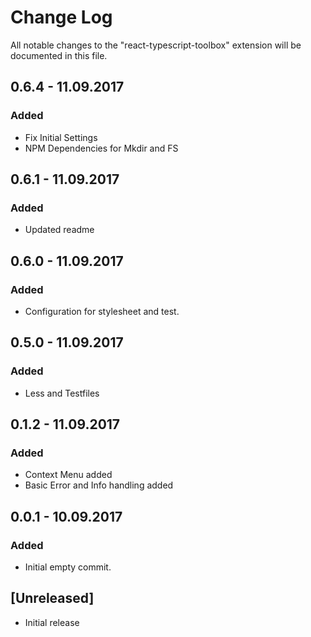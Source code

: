# Change Log
All notable changes to the "react-typescript-toolbox" extension will be documented in this file.

## 0.6.4 - 11.09.2017
### Added
- Fix Initial Settings
- NPM Dependencies for Mkdir and FS

## 0.6.1 - 11.09.2017
### Added
- Updated readme

## 0.6.0 - 11.09.2017
### Added
- Configuration for stylesheet and test.

## 0.5.0 - 11.09.2017
### Added
- Less and Testfiles

## 0.1.2 - 11.09.2017
### Added
- Context Menu added
- Basic Error and Info handling added

## 0.0.1 - 10.09.2017
### Added
- Initial empty commit.

## [Unreleased]
- Initial release